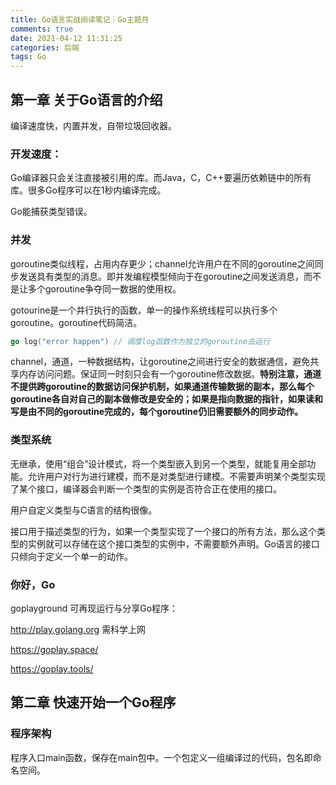 ```yaml
---
title: Go语言实战阅读笔记｜Go主题月
comments: true
date: 2021-04-12 11:31:25
categories: 后端
tags: Go
---
```




## 第一章  关于Go语言的介绍

编译速度快，内置并发，自带垃圾回收器。

### 开发速度：

Go编译器只会关注直接被引用的库。而Java，C，C++要遍历依赖链中的所有库。很多Go程序可以在1秒内编译完成。

Go能捕获类型错误。

### 并发

goroutine类似线程，占用内存更少；channel允许用户在不同的goroutine之间同步发送具有类型的消息。即并发编程模型倾向于在goroutine之间发送消息，而不是让多个goroutine争夺同一数据的使用权。

gotourine是一个并行执行的函数，单一的操作系统线程可以执行多个goroutine。goroutine代码简洁。

```go
go log("error happen") // 调度log函数作为独立的goroutine去运行
```

channel，通道，一种数据结构，让goroutine之间进行安全的数据通信，避免共享内存访问问题。保证同一时刻只会有一个goroutine修改数据。**特别注意，通道不提供跨goroutine的数据访问保护机制，如果通道传输数据的副本，那么每个goroutine各自对自己的副本做修改是安全的；如果是指向数据的指针，如果读和写是由不同的goroutine完成的，每个goroutine仍旧需要额外的同步动作。**

### 类型系统

无继承，使用“组合”设计模式，将一个类型嵌入到另一个类型，就能复用全部功能。允许用户对行为进行建模，而不是对类型进行建模。不需要声明某个类型实现了某个接口，编译器会判断一个类型的实例是否符合正在使用的接口。

用户自定义类型与C语言的结构很像。

接口用于描述类型的行为，如果一个类型实现了一个接口的所有方法，那么这个类型的实例就可以存储在这个接口类型的实例中，不需要额外声明。Go语言的接口只倾向于定义一个单一的动作。



### 你好，Go

goplayground 可再现运行与分享Go程序：

http://play.golang.org 需科学上网

https://goplay.space/ 

https://goplay.tools/ 

## 第二章 快速开始一个Go程序

### 程序架构

程序入口main函数，保存在main包中。一个包定义一组编译过的代码，包名即命名空间。

